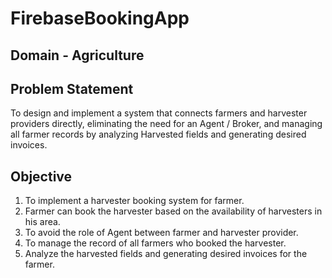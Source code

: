 # FirebaseBookingApp
## Domain - Agriculture <br>
## Problem Statement <br>
To design and implement a system that connects farmers 
and harvester providers directly, eliminating the need for an
Agent / Broker, and managing all farmer records by analyzing 
Harvested fields and generating desired invoices.

## Objective <br>
1. To implement a harvester booking system for farmer.<br>
2.	Farmer can book the harvester based on the availability
of harvesters in his area. <br>
3.	To avoid the role of Agent between farmer and harvester 
provider.<br>
4.  To manage the record of all farmers who booked the
harvester.<br>
5.	Analyze the harvested fields and generating desired 
invoices for the farmer.	<br>


